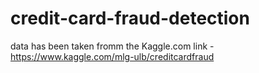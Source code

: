 # credit-card-fraud-detection
data has been taken fromm the Kaggle.com
link - https://www.kaggle.com/mlg-ulb/creditcardfraud
